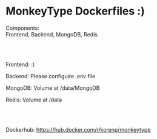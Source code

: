 # MonkeyType Dockerfiles :)

Components: \
Frontend, Backend, MongoDB, Redis

<br />
<br />

Frontend: :)

Backend: Please configuire .env file

MongoDB: Volume at /data/MongoDB

Redis: Volume at /data

<br />
<br />

Dockerhub: https://hub.docker.com/r/korenp/monkeytype
